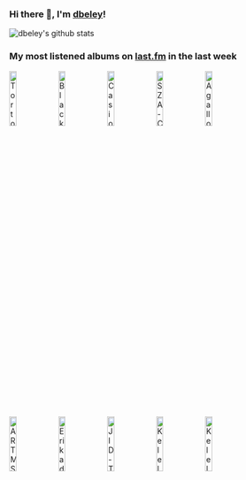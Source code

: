 ### Hi there 👋, I'm [dbeley](https://dbeley.ovh/en)!

![dbeley's github stats](https://github-readme-stats.vercel.app/api?username=dbeley)

### My most listened albums on [last.fm](https://www.last.fm/user/d_beley) in the last week

[<img src='https://lastfm.freetls.fastly.net/i/u/300x300/7b1e8113556efef08448495a2f3518e8.png' width='16%' height='16%' alt='Tortoise - A Lazarus Taxon'>](https://www.last.fm/music/tortoise/a%2blazarus%2btaxon)&nbsp;
[<img src='https://lastfm.freetls.fastly.net/i/u/300x300/e88b3980787c4714b79c3cab44986595.png' width='16%' height='16%' alt='Black Sabbath - Paranoid'>](https://www.last.fm/music/black%2bsabbath/paranoid)&nbsp;
[<img src='https://lastfm.freetls.fastly.net/i/u/300x300/8c2442a3969afcf4aef5681d31de7909.jpg' width='16%' height='16%' alt='Casiopea - Casiopea'>](https://www.last.fm/music/casiopea/casiopea)&nbsp;
[<img src='https://lastfm.freetls.fastly.net/i/u/300x300/9dcae165f522e0d818f7e75a3b5b6e16.jpg' width='16%' height='16%' alt='SZA - Ctrl'>](https://www.last.fm/music/sza/ctrl)&nbsp;
[<img src='https://lastfm.freetls.fastly.net/i/u/300x300/a924190403553d2e8f742d2148d8b6eb.jpg' width='16%' height='16%' alt='Agalloch - Pale Folklore'>](https://www.last.fm/music/agalloch/pale%2bfolklore)&nbsp;
<br>
[<img src='https://lastfm.freetls.fastly.net/i/u/300x300/25eb1503aeb96fb6b37b3e1d961d7685.jpg' width='16%' height='16%' alt='ARTMS - <DALL>'>](https://www.last.fm/music/artms/%253cdall%253e)&nbsp;
[<img src='https://lastfm.freetls.fastly.net/i/u/300x300/0e8e2798a498c100fc3254f507cb28e9.png' width='16%' height='16%' alt='Erika de Casier - Sensational'>](https://www.last.fm/music/erika%2bde%2bcasier/sensational)&nbsp;
[<img src='https://lastfm.freetls.fastly.net/i/u/300x300/f5ebc39b1f907ab9e0df8ea47841f0c5.jpg' width='16%' height='16%' alt='JID - The Forever Story'>](https://www.last.fm/music/jid/the%2bforever%2bstory)&nbsp;
[<img src='https://lastfm.freetls.fastly.net/i/u/300x300/21b87f7dd4ae908bd24bd964645bffa1.jpg' width='16%' height='16%' alt='Kelela - Raven'>](https://www.last.fm/music/kelela/raven)&nbsp;
[<img src='https://lastfm.freetls.fastly.net/i/u/300x300/5e5870bb74a869c07600542752b1b2ad.jpg' width='16%' height='16%' alt='Kelela - Take Me Apart'>](https://www.last.fm/music/kelela/take%2bme%2bapart)&nbsp;
<br>
